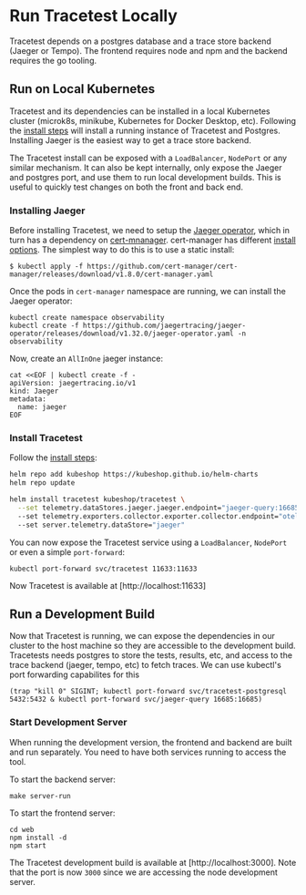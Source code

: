 # Run Tracetest Locally

Tracetest depends on a postgres database and a trace store backend (Jaeger or Tempo). The frontend requires node and npm and the backend requires the go tooling.

## **Run on Local Kubernetes**

Tracetest and its dependencies can be installed in a local Kubernetes cluster (microk8s, minikube, Kubernetes for Docker Desktop, etc).
Following the [install steps](./getting-started/installation) will install a running instance of Tracetest and Postgres. Installing Jaeger is the easiest way to get a trace store backend.

The Tracetest install can be exposed with a `LoadBalancer`, `NodePort` or any similar mechanism. It can also be kept internally, only expose the Jaeger and postgres port,
and use them to run local development builds. This is useful to quickly test changes on both the front and back end.

### **Installing Jaeger**

Before installing Tracetest, we need to setup the [Jaeger operator](https://www.jaegertracing.io/docs/1.32/operator/), which in turn has a dependency on [cert-mnanager](https://cert-manager.io/).
cert-manager has different [install options](https://cert-manager.io/docs/installation/). The simplest way to do this is to use a static install:

```
$ kubectl apply -f https://github.com/cert-manager/cert-manager/releases/download/v1.8.0/cert-manager.yaml
```

Once the pods in `cert-manager` namespace are running, we can install the Jaeger operator:

```
kubectl create namespace observability
kubectl create -f https://github.com/jaegertracing/jaeger-operator/releases/download/v1.32.0/jaeger-operator.yaml -n observability
```

Now, create an `AllInOne` jaeger instance:

```
cat <<EOF | kubectl create -f -
apiVersion: jaegertracing.io/v1
kind: Jaeger
metadata:
  name: jaeger
EOF
```

### **Install Tracetest**

Follow the [install steps](./getting-started/installation):

```sh
helm repo add kubeshop https://kubeshop.github.io/helm-charts
helm repo update

helm install tracetest kubeshop/tracetest \
  --set telemetry.dataStores.jaeger.jaeger.endpoint="jaeger-query:16685" \ # update this value to point to your jaeger install
  --set telemetry.exporters.collector.exporter.collector.endpoint="otel-collector:4317" \ # update this value to point to your collector install
  --set server.telemetry.dataStore="jaeger"
```

You can now expose the Tracetest service using a `LoadBalancer`, `NodePort` or even a simple `port-forward`:

```
kubectl port-forward svc/tracetest 11633:11633
```

Now Tracetest is available at [http://localhost:11633]

## **Run a Development Build**

Now that Tracetest is running, we can expose the dependencies in our cluster to the host machine so they are accessible to the development build.
Tracetests needs postgres to store the tests, results, etc, and access to the trace backend (jaeger, tempo, etc) to fetch traces.
We can use kubectl's port forwarding capabilites for this

```
(trap "kill 0" SIGINT; kubectl port-forward svc/tracetest-postgresql 5432:5432 & kubectl port-forward svc/jaeger-query 16685:16685)
```

### **Start Development Server**

When running the development version, the frontend and backend are built and run separately. You need to have both services running to access the tool.

To start the backend server:

```
make server-run
```

To start the frontend server:
```
cd web
npm install -d
npm start
```

The Tracetest development build is available at [http://localhost:3000]. Note that the port is now `3000` since we are accessing the node development server.
